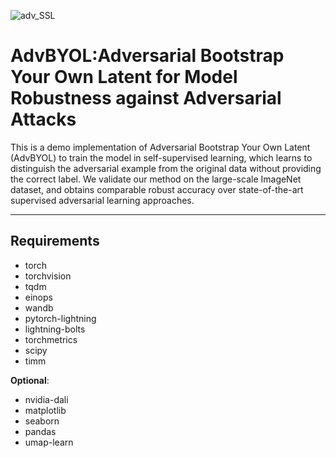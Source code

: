 ![adv_SSL](https://user-images.githubusercontent.com/83267883/183443421-2f6186f3-5d53-4493-b988-007f9ecdbf30.png)

# AdvBYOL:Adversarial Bootstrap Your Own Latent for Model Robustness against Adversarial Attacks

This is a demo implementation of Adversarial Bootstrap Your Own Latent (AdvBYOL) to train the model in self-supervised learning, which learns to distinguish the adversarial example from the original data without providing the correct label. We validate our method on the large-scale ImageNet dataset, and obtains comparable robust accuracy over state-of-the-art supervised adversarial learning approaches.

---
## Requirements
* torch
* torchvision
* tqdm
* einops
* wandb
* pytorch-lightning
* lightning-bolts
* torchmetrics
* scipy
* timm

**Optional**:
* nvidia-dali
* matplotlib
* seaborn
* pandas
* umap-learn



